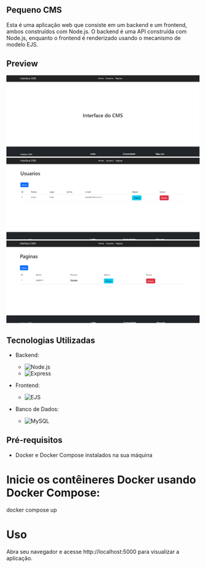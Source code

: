 ## Pequeno CMS 

Esta é uma aplicação web que consiste em um backend e um frontend, ambos construídos com Node.js. O backend é uma API construída com Node.js, enquanto o frontend é renderizado usando o mecanismo de modelo EJS.

## Preview

![Preview da Aplicação](./imagens/tela-home.png)
![Preview da Aplicação](./imagens/tela-usuarios.png)
![Preview da Aplicação](./imagens/tela-paginas.png)

## Tecnologias Utilizadas

- Backend:
  - ![Node.js](https://img.shields.io/badge/-Node.js-339933?logo=node.js&logoColor=white&style=flat)
  - ![Express](https://img.shields.io/badge/-Express-000000?logo=express&logoColor=white&style=flat)

- Frontend:
  - ![EJS](https://img.shields.io/badge/-EJS-006400?logo=ejs&logoColor=white&style=flat)

- Banco de Dados:
  - ![MySQL](https://img.shields.io/badge/-MySQL-4479A1?logo=mysql&logoColor=white&style=flat)


## Pré-requisitos

- Docker e Docker Compose instalados na sua máquina

# Inicie os contêineres Docker usando Docker Compose:
docker compose up 

# Uso
Abra seu navegador e acesse http://localhost:5000 para visualizar a aplicação.